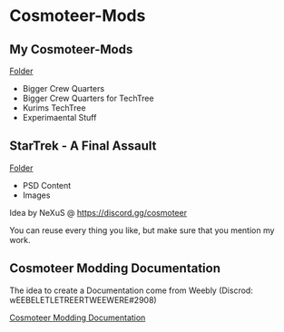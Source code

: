 # Cosmoteer-Mods

## My Cosmoteer-Mods
[Folder](https://github.com/kurim/Cosmoteer-Mods/tree/main/Kurim)

- Bigger Crew Quarters
- Bigger Crew Quarters for TechTree
- Kurims TechTree
- Experimaental Stuff

## StarTrek - A Final Assault 
[Folder](https://github.com/kurim/Cosmoteer-Mods/tree/main/ST-AFA)

- PSD Content
- Images

Idea by NeXuS @ https://discord.gg/cosmoteer

You can reuse every thing you like, but make sure that you mention my work.

## Cosmoteer Modding Documentation

The idea to create a Documentation come from Weebly (Discrod: wEEBELETLETREERTWEEWERE#2908)

[Cosmoteer Modding Documentation](https://bs.kurim.de/books/cosmoteer-modding-documentation)
